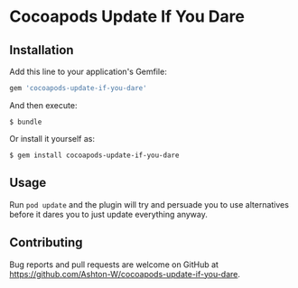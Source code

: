 # Cocoapods Update If You Dare



## Installation

Add this line to your application's Gemfile:

```ruby
gem 'cocoapods-update-if-you-dare'
```

And then execute:

    $ bundle

Or install it yourself as:

    $ gem install cocoapods-update-if-you-dare

## Usage

Run `pod update` and the plugin will try and persuade you to use alternatives before it dares you to just update everything anyway.

## Contributing

Bug reports and pull requests are welcome on GitHub at https://github.com/Ashton-W/cocoapods-update-if-you-dare.

